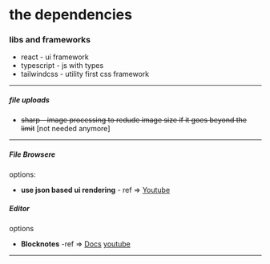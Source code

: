 # the dependencies

### libs and frameworks

- react - ui framework
- typescript - js with types
- tailwindcss - utility first css framework

---

##### file uploads

- ~~sharp - image processing to redude image size if it goes beyond the limit~~ [not needed anymore]

---

##### File Browsere

options:

- **use json based ui rendering** - ref => [Youtube](https://youtu.be/MosLKXa0VOM?si=JHOwsoyyifXuk0r-)


##### Editor

options

- **Blocknotes** -ref => [Docs](https://www.blocknotejs.org/docs)
  [youtube](https://youtu.be/FspnnTtVJdk?si=LhKOjsgZ-JwTCMe_)

---
